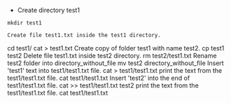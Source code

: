 - Create directory test1
```console
mkdir test1
```

    Create file test1.txt inside the test1 directory.
cd test1/
cat > test1.txt
    Create copy of folder test1 with name test2.
cp test1 test2
    Delete file test1.txt inside test2 directory.
rm test2/test1.txt
    Rename test2 folder into directory_without_file
mv test2 directory_without_file
    Insert 'test1' text into test1/test1.txt file.
cat > test1/test1.txt
    print the text from the test1/test1.txt file.
cat test1/test1.txt
    Insert 'test2' into the end of test1/test1.txt file.
cat >> test1/test1.txt
test2
    print the text from the test1/test1.txt file.
cat test1/test1.txt
